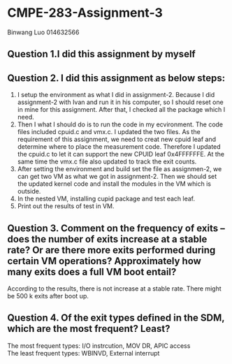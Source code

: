 # CMPE-283-Assignment-3
Binwang Luo 014632566  
## Question 1.I did this assignment by myself  
## Question 2. I did this assignment as below steps:  
 1. I setup the environment as what I did in assignment-2. Because I did assignment-2 with Ivan and run it in his computer, so I should reset one in mine for this assignment. After that, I checked all the package which I need.  
 2. Then I what I should do is to run the code in my ecvironment. The code files included cpuid.c and vmx.c. I updated the two files. As the requirement of this assignment, we need to creat new cpuid leaf and determine where to place the measurement code. Therefore I updated the cpuid.c to let it can support the new CPUID leaf 0x4FFFFFFE. At the same time the vmx.c file also updated to track the exit counts.
 3. After setting the environment and build set the file as assignmen-2, we can get two VM as what we got in assignment-2. Then we should set the updated kernel code and install the modules in the VM which is outside.  
 4. In the nested VM, installing cupid package and test each leaf. 
 5. Print out the results of test in VM.  
 ## Question 3. Comment on the frequency of exits – does the number of exits increase at a stable rate? Or are there more exits performed during certain VM operations? Approximately how many exits does a full VM boot entail?    
 According to the results, there is not increase at a stable rate. There might be 500 k exits after boot up.  
 ## Question 4. Of the exit types defined in the SDM, which are the most frequent? Least?  
  The most frequent types: I/O instrcution, MOV DR, APIC access  
  The least frequent types: WBINVD, External interrupt
